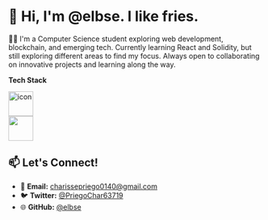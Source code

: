 # 👋 Hi, I'm **@elbse**. I like fries.

👩‍💻 I'm a Computer Science student exploring web development, blockchain, and emerging tech. Currently learning React and Solidity, but still exploring different areas to find my focus. Always open to collaborating on innovative projects and learning along the way.

**Tech Stack**
<div style="display: flex; align-items: flex-start;"><img src="https://techstack-generator.vercel.app/js-icon.svg" alt="icon" width="49" height="49" /></div>
<div style="display: flex; align-items: flex-start;"><img src=https://raw.githubusercontent.com/marwin1991/profile-technology-icons/refs/heads/main/icons/html.png width="49" height="49" /></div>


## 📫 **Let's Connect!**
- 📩 **Email:** [charissepriego0140@gmail.com](mailto:charissepriego0140@gmail.com)
- 🐦 **Twitter:** [@PriegoChar63719](https://x.com/PriegoChar63719)
- 🌐 **GitHub:** [@elbse](https://github.com/elbse)


